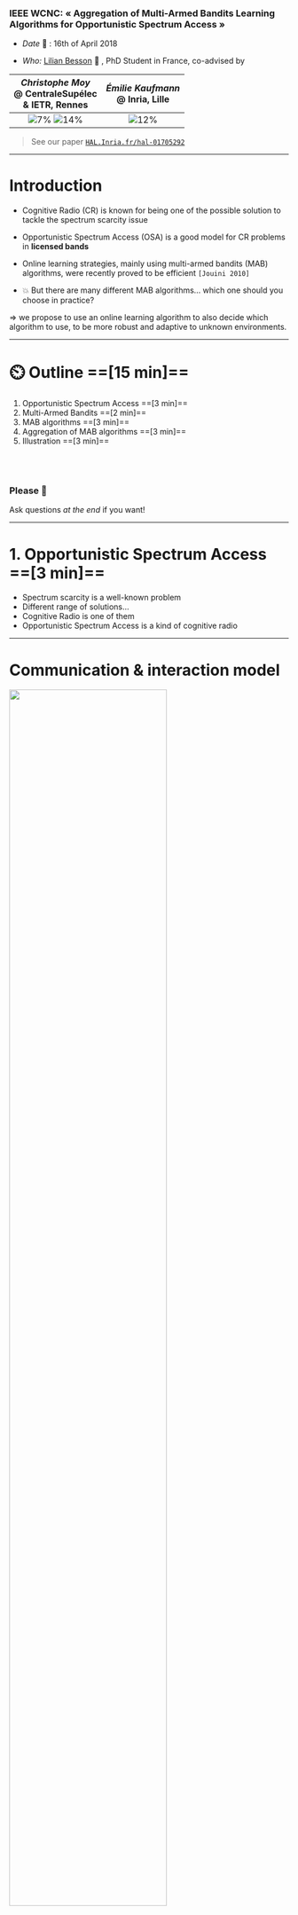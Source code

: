 <!--
$theme: default
$size: 4:3
page_number: true
footer: Aggregation of MAB Learning Algorithms for OSA | 16th April 2017 | By: Lilian Besson
-->

<link rel="stylesheet" type="text/css" href="../common/marp-naereen.css" />

### IEEE WCNC: **« Aggregation of Multi-Armed Bandits Learning Algorithms for Opportunistic Spectrum Access »**

- *Date* :date: : $16$th of April $2018$

- *Who:* [Lilian Besson](https://GitHub.com/Naereen/slides/) :wave: , PhD Student in France, co-advised by

| *Christophe Moy* <br> @ CentraleSupélec <br>& IETR, Rennes | *Émilie Kaufmann* <br> @ Inria, Lille |
|:---:|:---:|
| ![7%](../common/LogoCS.png) ![14%](../common/LogoIETR.png) | ![12%](../common/LogoInria.jpg) |

> See our paper [`HAL.Inria.fr/hal-01705292`](https://hal.inria.fr/hal-01705292)

---

# Introduction

- Cognitive Radio (CR) is known for being one of
  the possible solution to tackle the spectrum scarcity issue
- Opportunistic Spectrum Access (OSA) is a good model
  for CR problems in **licensed bands**

- Online learning strategies, mainly using multi-armed bandits (MAB) algorithms, were recently proved to be efficient `[Jouini 2010]`
- :boom: But there are many different MAB algorithms…
  which one should you choose in practice?

$\Longrightarrow$ we propose to use an online learning algorithm to also decide
which algorithm to use, to be more robust and adaptive to unknown environments.

---

# :timer_clock: Outline ==[15 min]==

1. Opportunistic Spectrum Access ==[3 min]==
2. Multi-Armed Bandits ==[2 min]==
3. MAB algorithms ==[3 min]==
4. Aggregation of MAB algorithms  ==[3 min]==
5. Illustration ==[3 min]==

<br><br>

### Please :pray:
Ask questions *at the end* if you want!

---

# 1. Opportunistic Spectrum Access ==[3 min]==

- Spectrum scarcity is a well-known problem
- Different range of solutions…
- Cognitive Radio is one of them
- Opportunistic Spectrum Access is a kind of cognitive radio

---

# Communication & interaction model

<img width="75%" src="plots/diagram_model_of_OSA.png#center">

- :iphone: Primary users are occupying $K$ radio channels
- :phone: Secondary users can sense and exploit free channels:
  want to **explore** the channels, and learn to **exploit** the best one
- Discrete time for everything $t\geq1,t\in\mathbb{N}$

---

# 2. Multi-Armed Bandits ==[2 min]==

## Model
- Again $K \geq 2$ resources (*e.g.*, channels), called **arms**
- Each time slot $t=1,\ldots,T$, you must choose one arm, denoted $A(t)\in\{1,\ldots,K\}$
- You receive some reward $r(t) \sim \nu_k$ when playing $k = A(t)$
- **Goal:** maximize your sum reward $\sum\limits_{t=1}^{T} r(t)$, or expected $\sum\limits_{t=1}^{T} \mathbb{E}[r(t)]$
- Hypothesis: rewards are stochastic, of mean $\mu_k$. *E.g.*, Bernoulli

## Why is it famous?
Simple but good model for **exploration/exploitation** dilemma.

---

# 3. MAB algorithms ==[3 min]==

- Main idea: index $I_k(t)$ to approximate the quality of each arm $k$
- First example: *UCB algorithm*
- Second example: *Thompson Sampling*

---

# 3.1 Multi-Armed Bandit algorithms
### Often *index* based
- Keep *index* $I_k(t) \in \mathbb{R}$ for each arm $k=1,\ldots,K$
- Always play $A(t) = \arg\max I_k(t)$
- $I_k(t)$ should represent our belief of the *quality* of arm $k$ at time $t$

### Example: "Follow the Leader"
- $X_k(t) := \sum\limits_{s < t} r(s) \bold{1}(A(s)=k)$ sum reward from arm $k$
- $N_k(t) := \sum\limits_{s < t} \bold{1}(A(s)=k)$ number of samples of arm $k$
- And use $I_k(t) = \hat{\mu}_k(t) := \frac{X_k(t)}{N_k(t)}$.

---

# 3.2 First example of algorithm (2002) <br>*Upper Confidence Bounds* algorithm (UCB)
- Instead of using $I_k(t) = \frac{X_k(t)}{N_k(t)}$, add an exploration term
$$ I_k(t) = \frac{X_k(t)}{N_k(t)} + \sqrt{\frac{\alpha \log(t)}{2 N_k(t)}} $$

### Parameter $\alpha$: tradeoff exploration *vs* exploitation
- Small $\alpha$: focus more on **exploitation**
- Large $\alpha$: focus more on **exploration**

### :boom: Problem: how to choose "the good $\alpha$" for a certain problem?

---

# 3.3 Second example of algorithm (1933) <br> *Thompson sampling* (TS)
- Choose an initial belief on $\mu_k$ (uniform) and a prior $p^t$ (*e.g.*, a Beta prior on $[0,1]$)
- At each time, update the prior $p^{t+1}$ from $p^t$ using Bayes theorem
- And use $I_k(t) \sim p^t$ as *random* index

### Example with Beta prior, for binary rewards
- $p^t = \mathrm{Beta}(1 + \text{nb successes}, 1 + \text{nb failures})$.
- Mean of $p^t$ $= \frac{1 + X_k(t)}{2 + N_k(t)} \simeq \hat{\mu}_k(t)$.

### :boom: How to choose "the good prior" for a certain problem?

---

<!-- *footer: -->

# 4. Aggregation of MAB algorithms ==[3 min]==

## Problem
- How to choose which algorithm to use?
- But also… Why commit to one only algorithm?

## Solutions
- Offline benchmarks?
- Or online selections from a pool of algorithms?

## $\hookrightarrow$ Aggregation?
> Not a new idea, studied from the 90s in the ML community.

- Also use online learning to *select the best algorithm*!

---

## 4.1 Basic idea for online aggregation
If you have $\mathcal{A}_1,\ldots,\mathcal{A}_N$ different algorithms

- At time $t=0$, start with a uniform distribution $\pi^0$ on $\{1,\ldots,N\}$
  (to represent the **trust** in each algorithm)
- At time $t$, choose $a^t \sim \pi^t$, then play with $\mathcal{A}_{a^t}$
- Compute next distribution $\pi^{t+1}$ from $\pi^t$:
  + increase $\pi^{t+1}_{a^t}$ if choosing $\mathcal{A}_{a^t}$ gave a good reward
  + or decrease it otherwise

## Problems
1. How to increase $\pi^{t+1}_{a^t}$ ?
2. What information should we give to which algorithms?

---

## 4.2 Overview of the *Exp4* aggregation algorithm (2002)
> For rewards in $r(t) \in [-1,1]$.

- Use $\pi^t$ to choose randomly the algorithm to trust, $a^t \sim \pi^t$
- Play its decision, $A_{\text{aggr}}(t) = A_{a^t}(t)$, receive reward $r(t)$
- And give feedback of observed reward $r(t)$ only to this one
- Increase or decrease $\pi^t_{a^t}$ using an exponential weight:
  $$ \pi^{t+1}_{a^t} := \pi^{t}_{a^t} \times \exp\left(\eta_t \times \frac{r(t)}{\pi^t_{a^t}}\right).$$
- Renormalize $\pi^{t+1}$ to keep a distribution on $\{1,\ldots,N\}$
- Use a sequence of decreasing *learning rate*  $\eta_t = \frac{\log(N)}{t \times K}$
  (cooling scheme, $\eta_t \to 0$ for $t\to\infty$)

---

## Use an *unbiased* estimate of the rewards
Using directly $r(t)$ to update trust probability yields a biased estimator

- So we use instead $\hat{r}(t) = r(t) / \pi^t_{a}$ if we trusted algorithm $\mathcal{A}_a$
- This way

$$\mathbb{E}[\hat{r}(t)] = \sum\limits_{a=1}^N \mathbb{P}(a^t = a) \mathbb{E}[r(t) / \pi^t_{a}]$$
$$= \mathbb{E}[r(t)] \sum\limits_{a=1}^N \frac{\mathbb{P}(a^t = a)}{\pi^t_{a}} = \mathbb{E}[r(t)]
$$

---

## 4.3 Our *Aggregator* aggregation algorithm

Improves on *Exp4* by the following ideas:

- First let each algorithm vote for its decision $A_1^t,\ldots,A_N^t$
- Choose arm $A_{\text{aggr}}(t) \sim p_j^{t+1} := \sum\limits_{a=1}^N \pi_a^t \mathbf{1}(A_a^t = j)$

- Update trust for each of the trusted algorithm, not only one
  (*i.e.*, if $A_a^t = A_{\text{aggr}}^t$)
  $\hookrightarrow$ faster convergence

- Give feedback of reward $r(t)$ to *each* algorithm!
  (and not only the one trusted at time $t$)
  $\hookrightarrow$ each algorithm have more data to learn from

---

# 5. Some illustrations ==[3 min]==

- Artificial simulations of stochastic bandit problems
- Bernoulli bandits but not only (also Gaussian, Exponential)
- Pool of different algorithms (UCB, Thompson Sampling etc)
- Compared with other state-of-the-art algorithms for *expert aggregation* (Exp4, CORRAL, LearnExp)
- What is plotted it the *regret* for problem of means $\mu_1,\ldots,\mu_K$ :
$$ R_T^{\mu}(\mathcal{A}) = \max_k (T \mu_k) - \sum_{t=1}^T \mathbb{E}[r(t)] $$
- Regret is known to be lower-bounded by $C(\mu) \log(T)$
  and upper-bounded by $C'(\mu) \log(T)$ for efficient algorithms

---

# On a simple Bernoulli problem
![bg original 105%](plots/main_semilogy____env1-4_932221613383548446.png)

---

# On a "hard" Bernoulli problem
![bg original 105%](plots/main____env2-4_932221613383548446.png)

---

# On a mixed problem
![bg original 105%](plots/main_semilogy____env4-4_932221613383548446.png)

---

# Conclusion (1/2)

- Online learning can be a powerful tool for Cognitive Radio, and many other real-world applications
- Many formulation exist, a simple one is the Multi-Armed Bandit
- Many algorithms exist, to tackle different situations
- It's hard to know before hand which algorithm is efficient for a certain problem…
- Online learning can also be used to select *on the run*
  which algorithm to prefer, for a specific situation!

---

# Conclusion (2/2)

- Our algorithm **Aggregator** is **efficient and easy to implement**
- For $N$ algorithms $\mathcal{A}_1,\ldots,\mathcal{A}_N$, it costs $\mathcal{O}(N)$ memory,
  and $\mathcal{O}(N)$ extra computation time at each time step
- For stochastic bandit problem, it outperforms empirically
  the other state-of-the-arts (Exp4, CORRAL, LearnExp).

<br>

### See our paper: [`HAL.Inria.fr/hal-01705292`](https://hal.inria.fr/hal-01705292)

### See our code for experimenting with bandit algorithms
Python library, open source at [`SMPyBandits.GitHub.io`](https://SMPyBandits.GitHub.io)

<span class="fontify">Thanks for listening !</span>

